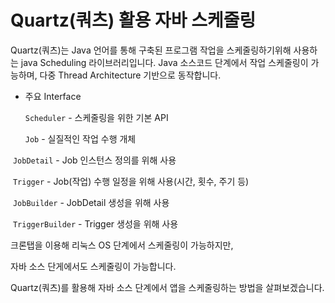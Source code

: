 # Quartz(쿼츠) 활용 자바 스케줄링



Quartz(쿼츠)는 Java 언어를 통해 구축된 프로그램 작업을 스케줄링하기위해 사용하는 java Scheduling 라이브러리입니다. Java 소스코드 단계에서 작업 스케줄링이 가능하며, 다중 Thread Architecture 기반으로 동작합니다.



* 주요 Interface

  `Scheduler` - 스케줄링을 위한 기본 API

  `Job` - 실질적인 작업 수행 개체

​		`JobDetail` - Job 인스턴스 정의를 위해 사용

​		`Trigger` - Job(작업) 수행 일정을 위해 사용(시간, 횟수, 주기 등)

​		`JobBuilder` - JobDetail 생성을 위해 사용

​		`TriggerBuilder` - Trigger 생성을 위해 사용









크론탭을 이용해 리눅스 OS 단계에서 스케줄링이 가능하지만,

자바 소스 단게에서도 스케줄링이 가능합니다.



Quartz(쿼츠)를 활용해 자바 소스 단계에서 앱을 스케줄링하는 방법을 살펴보겠습니다.























































